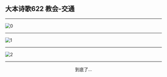 
## 大本诗歌622 教会-交通
        
<div id="aplayer0"></div>

---

<img alt="0" data-original="/data/d0622/0">

---

<img alt="1" data-original="/data/d0622/1">

---

<img alt="2" data-original="/data/d0622/2">

---

<p style="text-align: center">到底了...</p>

<script src="/js/dist-view.js"></script>

<script>
MAIN.id = 'd0622';
        
const ap0 = new APlayer({
    container: document.getElementById('aplayer0'),
    volume: 1,
    loop: 'none',
    preload: 'none',
    audio: [{
        name: '大本诗歌622.mp3',
        artist: '大本诗歌',
        url: 'https://res.wx.qq.com/voice/getvoice?mediaid=MzI0NTk3MDM5M18yMjQ3NDk1NDIx',
        cover: '/favicon'
    }]
});
</script>

